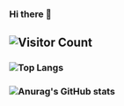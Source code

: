 ### Hi there 👋  
## ![Visitor Count](https://profile-counter.glitch.me/git-xuhao/count.svg)
<!--
**git-xuhao/git-xuhao** is a ✨ _special_ ✨ repository because its `README.md` (this file) appears on your GitHub profile.

Here are some ideas to get you started:
- 🔭 I’m currently working on ...
- 🌱 I’m currently learning ...
- 👯 I’m looking to collaborate on ...
- 🤔 I’m looking for help with ...
- 💬 Ask me about ...
- 📫 How to reach me: ...
- 😄 Pronouns: ...
- ⚡ Fun fact: ...
-->
### ![Top Langs](https://github-readme-stats.vercel.app/api/top-langs/?username=git-xuhao&layout=compact&theme=tokyonight)

### ![Anurag's GitHub stats](https://github-readme-stats.vercel.app/api?username=git-xuhao&show_icons=true&theme=tokyonight) 
